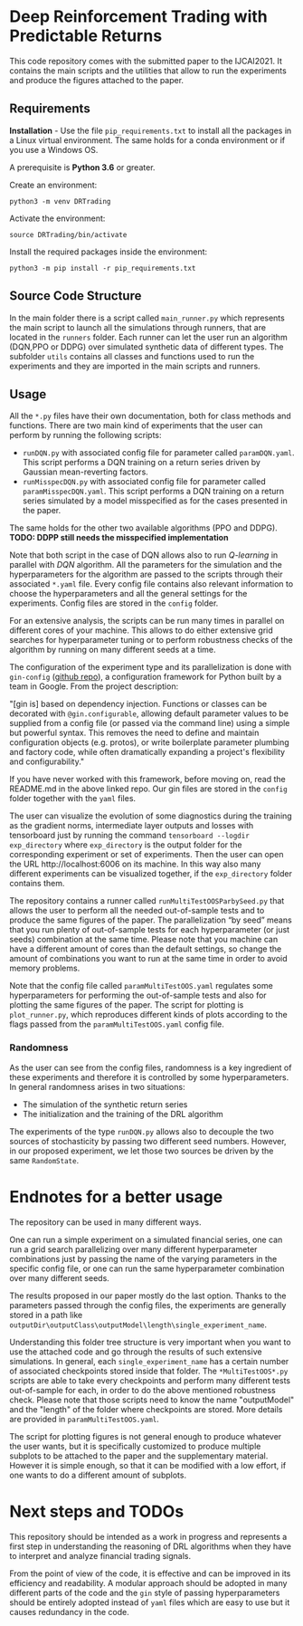 # Deep Reinforcement Trading with Predictable Returns

This code repository comes with the submitted paper to the IJCAI2021. It contains the main scripts and the utilities that allow to run the experiments and produce the figures attached to the paper. 

## Requirements

**Installation** -  Use the file `pip_requirements.txt` to install all the packages in a Linux virtual environment. The same holds for a conda environment or if you use a Windows OS.

A prerequisite is **Python 3.6** or greater.

Create an environment:

`python3 -m venv DRTrading`

Activate the environment:

`source DRTrading/bin/activate`

Install the required packages inside the environment:

`python3 -m pip install -r pip_requirements.txt`

## Source Code Structure

In the main folder there is a script called `main_runner.py` which represents the main script to launch all the simulations through runners, that are located in the `runners` folder. Each runner can let the user run an algorithm (DQN,PPO or DDPG) over simulated synthetic data of different types. The subfolder `utils` contains all classes and functions used to run the experiments and they are imported in the main scripts and runners.

## Usage

All the `*.py` files have their own documentation, both for class methods and functions. There are two main kind of experiments that the user can perform by running the following scripts:
- `runDQN.py` with associated config file for parameter called `paramDQN.yaml`. This script performs a DQN training on a return series driven by Gaussian mean-reverting factors.
- `runMisspecDQN.py` with associated config file for parameter called `paramMisspecDQN.yaml`. This script performs a DQN training on a return series simulated by a model misspecified as for the cases presented in the paper.

The same holds for the other two available algorithms (PPO and DDPG). **TODO: DDPP still needs the misspecified implementation**

Note that both script in the case of DQN allows also to run *Q-learning* in parallel with *DQN* algorithm. All the parameters for the simulation and the hyperparameters for the algorithm are passed to the scripts through their associated `*.yaml` file. Every config file contains also relevant information to choose the hyperparameters and all the general settings for the experiments. Config files are stored in the `config` folder.

For an extensive analysis, the scripts can be run many times in parallel on different cores of your machine. This allows to do either extensive grid searches for hyperparameter tuning or to perform robustness checks of the algorithm by running on many different seeds at a time.


The configuration of the experiment type and its parallelization is done with `gin-config` ([github repo](https://github.com/google/gin-config)), a configuration framework for Python built by a team in Google. From the project description:

"[gin is] based on dependency injection. Functions or classes can be decorated with `@gin.configurable`, allowing default parameter values to be supplied from a config file (or passed via the command line) using a simple but powerful syntax. This removes the need to define and maintain configuration objects (e.g. protos), or write boilerplate parameter plumbing and factory code, while often dramatically expanding a project's flexibility and configurability."

If you have never worked with this framework, before moving on, read the README.md in the above linked repo. Our gin files are stored in the `config` folder together with the `yaml` files.

The user can visualize the evolution of some diagnostics during the training as the gradient norms, intermediate layer outputs and losses with tensorboard just by running the command `tensorboard --logdir exp_directory` where `exp_directory` is the output folder for the corresponding experiment or set of experiments. Then the user can open the URL http://localhost:6006 on its machine. In this way also many different experiments can be visualized together, if the `exp_directory` folder contains them.

The repository contains a runner called `runMultiTestOOSParbySeed.py` that allows the user to perform all the needed out-of-sample tests and to produce the same figures of the paper. The parallelization “by seed” means that you run plenty of out-of-sample tests for each hyperparameter (or just seeds) combination at the same time. Please note that you machine can have a different amount of cores than the default settings, so change the amount of combinations you want to run at the same time in order to avoid memory problems.

Note that the config file called `paramMultiTestOOS.yaml` regulates some hyperparameters for performing the out-of-sample tests and also for plotting the same figures of the paper. The script for plotting is `plot_runner.py`, which reproduces different kinds of plots according to the flags passed from the `paramMultiTestOOS.yaml` config file.

### Randomness
As the user can see from the config files, randomness is a key ingredient of these experiments and therefore it is controlled by some hyperparameters. In general randomness arises in two situations:
- The simulation of the synthetic return series
- The initialization and the training of the DRL algorithm

The experiments of the type `runDQN.py` allows also to decouple the two sources of stochasticity by passing two different seed numbers. However, in our proposed experiment, we let those two sources be driven by the same `RandomState`.

# Endnotes for a better usage
The repository can be used in many different ways.

One can run a simple experiment on a simulated financial series, one can run a grid search parallelizing over many different hyperparameter combinations just by passing the name of the varying parameters in the specific config file, or one can run the same hyperparameter combination over many different seeds.

The results proposed in our paper mostly do the last option. Thanks to the parameters passed through  the config files, the experiments are generally stored in a path like `outputDir\outputClass\outputModel\length\single_experiment_name`.

Understanding this folder tree structure is very important when you want to use the attached code and go through the results of such extensive simulations. In general, each `single_experiment_name` has a certain number of associated checkpoints stored inside that folder. The `*MultiTestOOS*.py` scripts are able to take every checkpoints and perform many different tests out-of-sample for each, in order to do the above mentioned robustness check. Please note that those scripts need to know the name "outputModel" and the "length" of the folder where checkpoints are stored. More details are provided in `paramMultiTestOOS.yaml`.

The script for plotting figures is not general enough to produce whatever the user wants, but it is specifically customized to produce multiple subplots to be attached to the paper and the supplementary material. However it is simple enough, so that it can be modified with a low effort, if one wants to do a different amount of subplots.

# Next steps and TODOs

This repository should be intended as a work in progress and represents a first step in understanding the reasoning of DRL algorithms when they have to interpret and analyze financial trading signals.

From the point of view of the code, it is effective and can be improved in its efficiency and readability. A modular approach should be adopted in many different parts of the code and the `gin` style of passing hyperparameters should be entirely adopted instead of `yaml` files which are easy to use but it causes redundancy in the code.
